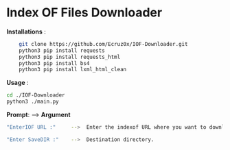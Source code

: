 # Index OF Files Downloader

**Installations** :  
``` sh
    git clone https://github.com/Ecruz0x/IOF-Downloader.git  
    python3 pip install requests  
    python3 pip install requests_html  
    python3 pip install bs4  
    python3 pip install lxml_html_clean  
```
**Usage** :  
``` sh
cd ./IOF-Downloader  
python3 ./main.py  
```
**Prompt**:          -->   **Argument**  
``` sh
"EnterIOF URL :"     -->  Enter the indexof URL where you want to download files from.
```
``` sh
"Enter SaveDIR :"    -->  Destination directory.
```
